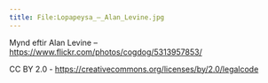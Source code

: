 ```yaml
---
title: File:Lopapeysa_–_Alan_Levine.jpg
---
```


Mynd eftir Alan Levine – https://www.flickr.com/photos/cogdog/5313957853/

CC BY 2.0 - https://creativecommons.org/licenses/by/2.0/legalcode

